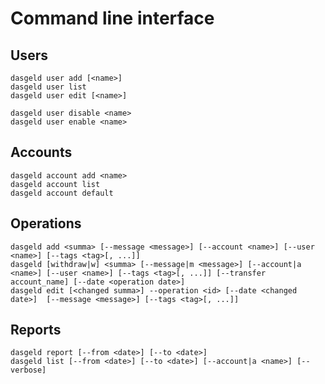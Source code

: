 # Command line interface

## Users

    dasgeld user add [<name>]
    dasgeld user list
    dasgeld user edit [<name>]

    dasgeld user disable <name>
    dasgeld user enable <name>

## Accounts

    dasgeld account add <name>
    dasgeld account list
    dasgeld account default

## Operations

    dasgeld add <summa> [--message <message>] [--account <name>] [--user <name>] [--tags <tag>[, ...]]
    dasgeld [withdraw|w] <summa> [--message|m <message>] [--account|a <name>] [--user <name>] [--tags <tag>[, ...]] [--transfer account_name] [--date <operation date>]
    dasgeld edit [<changed summa>] --operation <id> [--date <changed date>]  [--message <message>] [--tags <tag>[, ...]]

## Reports

    dasgeld report [--from <date>] [--to <date>]
    dasgeld list [--from <date>] [--to <date>] [--account|a <name>] [--verbose]
